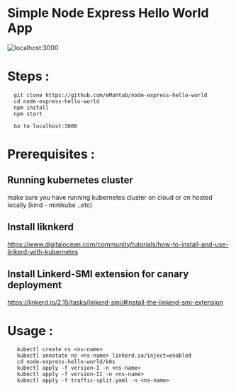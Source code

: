 # Simple Node Express Hello World App


![localhost:3000](/public/images/localhost_3000.png?raw=true "Node & Express")

# Steps :
```
  git clone https://github.com/eMahtab/node-express-hello-world
  cd node-express-hello-world
  npm install
  npm start

  Go to localhost:3000

```  
# Prerequisites : 
## Running kubernetes cluster 
make sure you have running kubernetes cluster on cloud or on hosted locally (kind - minikube ..etc)
## Install liknkerd 
https://www.digitalocean.com/community/tutorials/how-to-install-and-use-linkerd-with-kubernetes 
## Install Linkerd-SMI extension for canary deployment 
https://linkerd.io/2.15/tasks/linkerd-smi/#install-the-linkerd-smi-extension 

# Usage : 

```
   kubectl create ns <ns-name>
   kubectl annotate ns <ns-name> linkerd.io/inject=enabled
   cd node-express-hello-world/k8s 
   kubectl apply -f version-I -n <ns-name>
   kubectl apply -f version-II -n <ns-name>
   kubectl apply -f traffic-split.yaml -n <ns-name>

```
